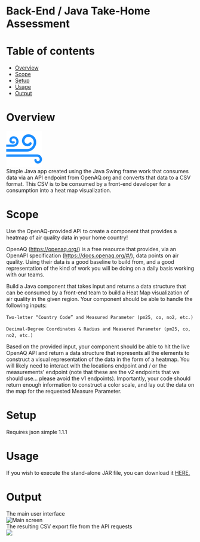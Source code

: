 # Back-End / Java Take-Home Assessment

# Table of contents
* [Overview](#overview)
* [Scope](#scope)
* [Setup](#setup)
* [Usage](#usage)
* [Output](#output)

# Overview
<img src="favicon.png"><br>
Simple Java app created using the Java Swing frame work that consumes data via an API endpoint from OpenAQ.org and 
converts that data to a  CSV format. This CSV is to be consumed by a front-end developer for a consumption into a heat 
map visualization. 

# Scope
Use the OpenAQ-provided API to create a component that provides a heatmap of air quality data in your home country!

OpenAQ (https://openaq.org/) is a free resource that provides, via an OpenAPI specification 
(https://docs.openaq.org/#/), data points on air quality. Using their data is a good baseline to build from, and a 
good representation of the kind of work you will be doing on a daily basis working with our teams.

Build a Java component that takes input and returns a data structure that can be consumed by a front-end team to build 
a Heat Map visualization of air quality in the given region. Your component should be able to handle the following 
inputs:

```Two-letter “Country Code” and Measured Parameter (pm25, co, no2, etc.)```

```Decimal-Degree Coordinates & Radius and Measured Parameter (pm25, co, no2, etc.)```

Based on the provided input, your component should be able to hit the live OpenAQ API and return a data structure 
that represents all the elements to construct a visual representation of the data in the form of a heatmap. You will 
likely need to interact with the locations endpoint and / or the measurements' endpoint (note that these are the v2 
endpoints that we should use… please avoid the v1 endpoints). Importantly, your code should return enough information 
to construct a color scale, and lay out the data on the map for the requested Measure Parameter. 


# Setup
Requires json simple 1.1.1

# Usage
If you wish to execute the stand-alone JAR file, you can download it [HERE.](https://github.com/CorpHackRyan/oracle-take-home/blob/master/out/artifacts/oracle_take_home_jar/oracle-take-home.jar)

# Output
The main user interface<br>
<img src="assets/mainScreen.png" alt="Main screen"><br>
The resulting CSV export file from the API requests<br>
<img src="assets/csv_screen.png"><br>